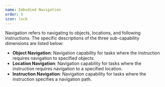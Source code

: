 ```yaml
---
name: Embodied Navigation
order: 5
icon: lock
---
```


Navigation refers to navigating to objects, locations, and following instructions. The specific descriptions of the three sub-capability dimensions are listed below:
- **Object Navigation**: Navigation capability for tasks where the instruction requires navigation to specified objects.
- **Location Navigation**: Navigation capability for tasks where the instruction requires navigation to a specified location.
- **Instruction Navigation**: Navigation capability for tasks where the instruction specifies a navigation path.
